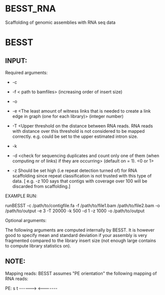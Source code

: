 BESST_RNA
=========

Scaffolding of genomic assemblies with RNA seq data


BESST
======
 
INPUT:
-------
Required arguments:

* -c <path to a contig file>  

*  -f < path to bamfiles>  (increasing order of insert size)

* -o <path to location for the output>

* -e <The least amount of witness links that is needed to create a link edge in graph (one for each library)> (integer number) 

* -T <Upper threshold on the distance between RNA reads. RNA reads with distance over this threshold is not considered to be mapped correctly. e.g. could be set to the upper estimated intron size.

* -k  <Minimum size of contig to be included in the scaffolding> 

* -d <check for sequencing duplicates and count only one of them (when computing nr of links) if they are occurring> (default on = 1). <0 or 1> 

* -z <Coverage cutoff for repeat classification> Should be set high (i.e repeat detection turned of) for RNA scaffolding since repeat classification is not trusted with this type of data. [ e.g. -z 100 says that contigs with coverage over 100 will be discarded from scaffolding.]



EXAMPLE RUN:

runBESST -c /path/to/contigfile.fa -f /path/to/file1.bam /path/to/file2.bam -o /path/to/output	-e 3  -T 20000 -k 500  -d 1  -z 1000        -o /path/to/output

Optional arguments:

The following arguments are computed internally by BESST. It is however good to specify mean and standard deviation if your assembly is very fragmented compared to the library insert size (not enough large contains to compute library statistics on).


NOTE:
-------

Mapping reads: BESST assumes "PE orientation" the following mapping of RNA reads:

PE: 
   s                    t
   ------>      <-------









